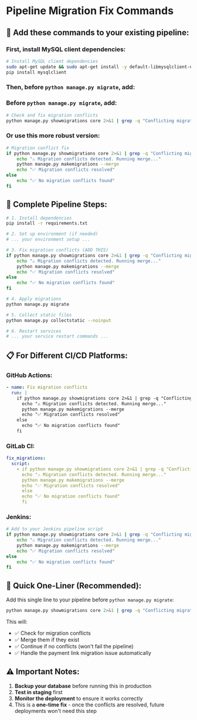 # Pipeline Migration Fix Commands

## 🔧 **Add these commands to your existing pipeline:**

### **First, install MySQL client dependencies:**

```bash
# Install MySQL client dependencies
sudo apt-get update && sudo apt-get install -y default-libmysqlclient-dev build-essential pkg-config
pip install mysqlclient
```

### **Then, before `python manage.py migrate`, add:**

### **Before `python manage.py migrate`, add:**

```bash
# Check and fix migration conflicts
python manage.py showmigrations core 2>&1 | grep -q "Conflicting migrations detected" && python manage.py makemigrations --merge || echo "No conflicts found"
```

### **Or use this more robust version:**

```bash
# Migration conflict fix
if python manage.py showmigrations core 2>&1 | grep -q "Conflicting migrations detected"; then
    echo "⚠️ Migration conflicts detected. Running merge..."
    python manage.py makemigrations --merge
    echo "✅ Migration conflicts resolved"
else
    echo "✅ No migration conflicts found"
fi
```

## 🚀 **Complete Pipeline Steps:**

```bash
# 1. Install dependencies
pip install -r requirements.txt

# 2. Set up environment (if needed)
# ... your environment setup ...

# 3. Fix migration conflicts (ADD THIS)
if python manage.py showmigrations core 2>&1 | grep -q "Conflicting migrations detected"; then
    echo "⚠️ Migration conflicts detected. Running merge..."
    python manage.py makemigrations --merge
    echo "✅ Migration conflicts resolved"
else
    echo "✅ No migration conflicts found"
fi

# 4. Apply migrations
python manage.py migrate

# 5. Collect static files
python manage.py collectstatic --noinput

# 6. Restart services
# ... your service restart commands ...
```

## 📋 **For Different CI/CD Platforms:**

### **GitHub Actions:**

```yaml
- name: Fix migration conflicts
  run: |
    if python manage.py showmigrations core 2>&1 | grep -q "Conflicting migrations detected"; then
      echo "⚠️ Migration conflicts detected. Running merge..."
      python manage.py makemigrations --merge
      echo "✅ Migration conflicts resolved"
    else
      echo "✅ No migration conflicts found"
    fi
```

### **GitLab CI:**

```yaml
fix_migrations:
  script:
    - if python manage.py showmigrations core 2>&1 | grep -q "Conflicting migrations detected"; then
      echo "⚠️ Migration conflicts detected. Running merge..."
      python manage.py makemigrations --merge
      echo "✅ Migration conflicts resolved"
      else
      echo "✅ No migration conflicts found"
      fi
```

### **Jenkins:**

```bash
# Add to your Jenkins pipeline script
if python manage.py showmigrations core 2>&1 | grep -q "Conflicting migrations detected"; then
    echo "⚠️ Migration conflicts detected. Running merge..."
    python manage.py makemigrations --merge
    echo "✅ Migration conflicts resolved"
else
    echo "✅ No migration conflicts found"
fi
```

## 🎯 **Quick One-Liner (Recommended):**

Add this single line to your pipeline before `python manage.py migrate`:

```bash
python manage.py showmigrations core 2>&1 | grep -q "Conflicting migrations detected" && python manage.py makemigrations --merge || true
```

This will:

- ✅ Check for migration conflicts
- ✅ Merge them if they exist
- ✅ Continue if no conflicts (won't fail the pipeline)
- ✅ Handle the payment link migration issue automatically

## ⚠️ **Important Notes:**

1. **Backup your database** before running this in production
2. **Test in staging** first
3. **Monitor the deployment** to ensure it works correctly
4. This is a **one-time fix** - once the conflicts are resolved, future deployments won't need this step
